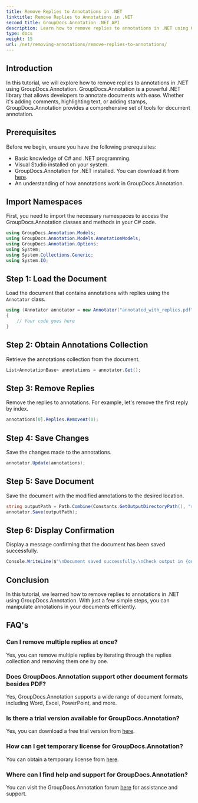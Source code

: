```yaml
---
title: Remove Replies to Annotations in .NET
linktitle: Remove Replies to Annotations in .NET
second_title: GroupDocs.Annotation .NET API
description: Learn how to remove replies to annotations in .NET using GroupDocs.Annotation. Step-by-step guide with code examples.
type: docs
weight: 15
url: /net/removing-annotations/remove-replies-to-annotations/
---
```

## Introduction
In this tutorial, we will explore how to remove replies to annotations in .NET using GroupDocs.Annotation. GroupDocs.Annotation is a powerful .NET library that allows developers to annotate documents with ease. Whether it's adding comments, highlighting text, or adding stamps, GroupDocs.Annotation provides a comprehensive set of tools for document annotation.
## Prerequisites
Before we begin, ensure you have the following prerequisites:
- Basic knowledge of C# and .NET programming.
- Visual Studio installed on your system.
- GroupDocs.Annotation for .NET installed. You can download it from [here](https://releases.groupdocs.com/annotation/net/).
- An understanding of how annotations work in GroupDocs.Annotation.

## Import Namespaces
First, you need to import the necessary namespaces to access the GroupDocs.Annotation classes and methods in your C# code.
```csharp
using GroupDocs.Annotation.Models;
using GroupDocs.Annotation.Models.AnnotationModels;
using GroupDocs.Annotation.Options;
using System;
using System.Collections.Generic;
using System.IO;
```
## Step 1: Load the Document
Load the document that contains annotations with replies using the `Annotator` class.
```csharp
using (Annotator annotator = new Annotator("annotated_with_replies.pdf"))
{
    // Your code goes here
}
```
## Step 2: Obtain Annotations Collection
Retrieve the annotations collection from the document.
```csharp
List<AnnotationBase> annotations = annotator.Get();
```
## Step 3: Remove Replies
Remove the replies to annotations. For example, let's remove the first reply by index.
```csharp
annotations[0].Replies.RemoveAt(0);
```
## Step 4: Save Changes
Save the changes made to the annotations.
```csharp
annotator.Update(annotations);
```
## Step 5: Save Document
Save the document with the modified annotations to the desired location.
```csharp
string outputPath = Path.Combine(Constants.GetOutputDirectoryPath(), "result" + Path.GetExtension("input.pdf"));
annotator.Save(outputPath);
```
## Step 6: Display Confirmation
Display a message confirming that the document has been saved successfully.
```csharp
Console.WriteLine($"\nDocument saved successfully.\nCheck output in {outputPath}.");
```

## Conclusion
In this tutorial, we learned how to remove replies to annotations in .NET using GroupDocs.Annotation. With just a few simple steps, you can manipulate annotations in your documents efficiently.
## FAQ's
### Can I remove multiple replies at once?
Yes, you can remove multiple replies by iterating through the replies collection and removing them one by one.
### Does GroupDocs.Annotation support other document formats besides PDF?
Yes, GroupDocs.Annotation supports a wide range of document formats, including Word, Excel, PowerPoint, and more.
### Is there a trial version available for GroupDocs.Annotation?
Yes, you can download a free trial version from [here](https://releases.groupdocs.com/).
### How can I get temporary license for GroupDocs.Annotation?
You can obtain a temporary license from [here](https://purchase.groupdocs.com/temporary-license/).
### Where can I find help and support for GroupDocs.Annotation?
You can visit the GroupDocs.Annotation forum [here](https://forum.groupdocs.com/c/annotation/10) for assistance and support.
